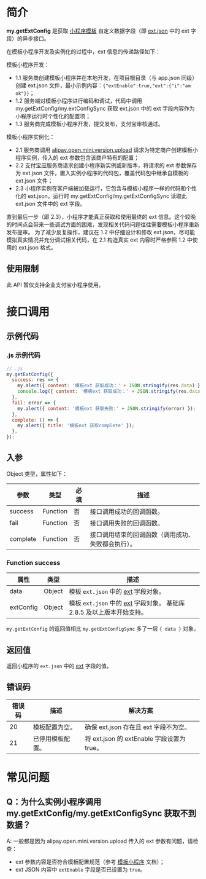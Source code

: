 # 简介

**my.getExtConfig** 是获取 [小程序模板](https://opendocs.alipay.com/mini/isv/creatminiapp) 自定义数据字段（即 [ext.json](https://opendocs.alipay.com/isv/03kqzl#ext%20%E5%8F%82%E6%95%B0%E8%AF%B4%E6%98%8E) 中的 ext 字段）的异步接口。      

在模板小程序开发及实例化的过程中，ext 信息的传递路径如下：  

模板小程序开发：   
- 1.1 服务商创建模板小程序并在本地开发，在项目根目录（与 app.json 同级）创建 ext.json 文件，最小示例内容：`{"extEnable":true,"ext":{"i":"am ok"}}`；
- 1.2 服务端对模板小程序进行编码和调试，代码中调用 my.getExtConfig/my.extConfigSync 获取 ext.json 中的 ext 字段内容作为小程序运行时个性化的配置项；
- 1.3 服务商完成模板小程序开发，提交发布，支付宝审核通过。  

模板小程序实例化：   
- 2.1 服务商调用 [alipay.open.mini.version.upload](https://opendocs.alipay.com/isv/03kqzl) 请求为特定商户创建模板小程序实例，传入的 ext 参数包含该商户特有的配置；
- 2.2 支付宝应服务商请求创建小程序新实例或新版本，将请求的 ext 参数保存为 ext.json 文件，置入实例小程序的代码包，覆盖代码包中继承自模板的 ext.json 文件；
- 2.3 小程序实例在客户端被加载运行，它包含与模板小程序一样的代码和个性化的 ext.json，运行时 my.getExtConfig/my.getExtConfigSync 读取此 ext.json 文件中的 ext 字段。  

直到最后一步（即 2.3），小程序才能真正获取和使用最终的 ext 信息。这个较晚的时间点会带来一些调试方面的困难，发现相关代码问题往往需要模板小程序重新发布提审。
为了减少反复操作，建议在 1.2 中仔细设计和修改 ext.json，尽可能模拟真实情况并充分调试相关代码，在 2.1 构造真实 ext 内容时严格参照 1.2 中使用的 ext.json 格式。

## 使用限制

此 API 暂仅支持企业支付宝小程序使用。

# 接口调用

## 示例代码

### .js 示例代码

```javascript
// .js
my.getExtConfig({
  success: res => {
    my.alert({ content: '模板ext 获取成功：' + JSON.stringify(res.data) });
    console.log({ content: '模板ext 获取成功：' + JSON.stringify(res.data) });
  },
  fail: error => {
    my.alert({ content: '模板ext 获取失败:' + JSON.stringify(error) });
  },
  complete: () => {
    my.alert({ title: '模板ext 获取complete' });
  },
});
```

## 入参

Object 类型，属性如下：

| **参数** | **类型** | **必填** | **描述** |
| --- | --- | --- | --- |
| success | Function | 否 | 接口调用成功的回调函数。 |
| fail | Function | 否 | 接口调用失败的回调函数。 |
| complete | Function | 否 | 接口调用结束的回调函数（调用成功、失败都会执行）。 |

### Function success

| **属性** | **类型** | **描述** |
| --- | --- | --- |
| data | Object | 模板 `ext.json` 中的 [ext](https://opendocs.alipay.com/mini/isv/creatminiapp#ext%20%E5%8F%82%E6%95%B0%E8%AF%B4%E6%98%8E) 字段对象。 |
| extConfig | Object | 模板 `ext.json` 中的 [ext](https://opendocs.alipay.com/mini/isv/creatminiapp#ext%20%E5%8F%82%E6%95%B0%E8%AF%B4%E6%98%8E) 字段对象。 基础库 2.8.5 及以上版本开始支持。|

`my.getExtConfig` 的返回值相比 `my.getExtConfigSync` 多了一层 `{ data }` 对象。

## 返回值
返回小程序的 `ext.json` 中的 [ext](https://opendocs.alipay.com/mini/isv/creatminiapp#ext%20%E5%8F%82%E6%95%B0%E8%AF%B4%E6%98%8E) 字段的值。

## 错误码

| **错误码** | **描述**         | **解决方案**   |
| ---------- | ---------------- | -------------- |
| 20         | 模板配置为空。   | 确保 ext.json 存在且 ext 字段不为空。 |
| 21         | 已停用模板配置。 | 将 ext.json 的 extEnable 字段设置为 true。 |

# 常见问题

## Q：为什么实例小程序调用 my.getExtConfig/my.getExtConfigSync 获取不到数据？
A: 一般都是因为 alipay.open.mini.version.upload 传入的 ext 参数有问题，请检查：
- ext 参数内容是否符合模板配置规范（参考 [模板小程序](https://opendocs.alipay.com/mini/isv/creatminiapp#ext%20%E5%8F%82%E6%95%B0%E8%AF%B4%E6%98%8E) 文档）；
- ext JSON 内容中 `extEnable` 字段是否已设置为 `true`。


